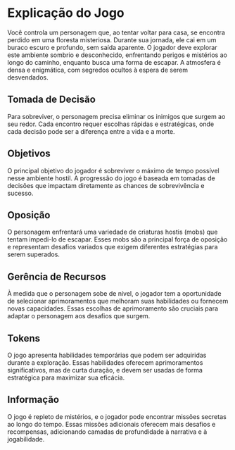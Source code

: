 # Explicação do Jogo
Você controla um personagem que, ao tentar voltar para casa, se encontra perdido em uma floresta misteriosa. Durante sua jornada, ele cai em um buraco escuro e profundo, sem saída aparente. O jogador deve explorar este ambiente sombrio e desconhecido, enfrentando perigos e mistérios ao longo do caminho, enquanto busca uma forma de escapar. A atmosfera é densa e enigmática, com segredos ocultos à espera de serem desvendados.

## Tomada de Decisão
Para sobreviver, o personagem precisa eliminar os inimigos que surgem ao seu redor. Cada encontro requer escolhas rápidas e estratégicas, onde cada decisão pode ser a diferença entre a vida e a morte.

## Objetivos
O principal objetivo do jogador é sobreviver o máximo de tempo possível nesse ambiente hostil. A progressão do jogo é baseada em tomadas de decisões que impactam diretamente as chances de sobrevivência e sucesso.

## Oposição
O personagem enfrentará uma variedade de criaturas hostis (mobs) que tentam impedi-lo de escapar. Esses mobs são a principal força de oposição e representam desafios variados que exigem diferentes estratégias para serem superados.

## Gerência de Recursos
À medida que o personagem sobe de nível, o jogador tem a oportunidade de selecionar aprimoramentos que melhoram suas habilidades ou fornecem novas capacidades. Essas escolhas de aprimoramento são cruciais para adaptar o personagem aos desafios que surgem.

## Tokens
O jogo apresenta habilidades temporárias que podem ser adquiridas durante a exploração. Essas habilidades oferecem aprimoramentos significativos, mas de curta duração, e devem ser usadas de forma estratégica para maximizar sua eficácia.

## Informação
O jogo é repleto de mistérios, e o jogador pode encontrar missões secretas ao longo do tempo. Essas missões adicionais oferecem mais desafios e recompensas, adicionando camadas de profundidade à narrativa e à jogabilidade.
